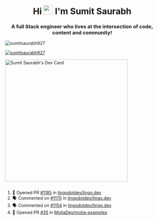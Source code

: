<h1 align="center">Hi <img src="https://raw.githubusercontent.com/MartinHeinz/MartinHeinz/master/wave.gif" width="30px"> I'm Sumit Saurabh</h1>
<h3 align="center">A full Stack engineer who lives at the intersection of code, content and community!</h3>

<p align="left"> <img src="https://komarev.com/ghpvc/?username=sumitsaurabh927&label=Profile%20views&color=0e75b6&style=flat" alt="sumitsaurabh927" /> </p>


<p align="left"> <a href="https://twitter.com/sumitsaurabh927" target="blank"><img src="https://img.shields.io/twitter/follow/sumitsaurabh927?logo=twitter&style=for-the-badge" alt="sumitsaurabh927" /></a> </p>


<a href="https://api.daily.dev/devcards/7d94ae10a1cc42f39f319acddfaf2e5b.png?r=6b7"><img src="https://api.daily.dev/devcards/7d94ae10a1cc42f39f319acddfaf2e5b.png?r=6b7" width="400" alt="Sumit Saurabh's Dev Card"/></a>

<p align="left"> <a href="https://twitter.com/" target="blank"><img src="https://img.shields.io/twitter/follow/?logo=twitter&style=for-the-badge" alt="" /></a> </p>



<!--
<p><img align="center" src="https://github-readme-stats.vercel.app/api?username=sumitsaurabh927&count_private=true" alt="sumitsaurabh927" /></p>
-->

<!--START_SECTION:activity-->
1. 💪 Opened PR [#1185](undefined) in [lingodotdev/lingo.dev](https://github.com/lingodotdev/lingo.dev)
2. 🗣 Commented on [#1170](https://github.com/lingodotdev/lingo.dev/issues/1170#issuecomment-3299667136) in [lingodotdev/lingo.dev](https://github.com/lingodotdev/lingo.dev)
3. 🗣 Commented on [#1154](https://github.com/lingodotdev/lingo.dev/issues/1154#issuecomment-3264667421) in [lingodotdev/lingo.dev](https://github.com/lingodotdev/lingo.dev)
4. 💪 Opened PR [#35](https://github.com/MotiaDev/motia-examples/pull/35) in [MotiaDev/motia-examples](https://github.com/MotiaDev/motia-examples)
<!--END_SECTION:activity-->
